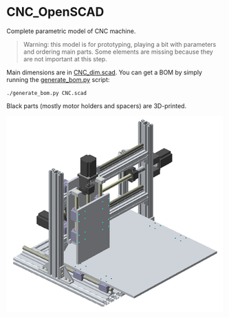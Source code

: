 # CNC_OpenSCAD
Complete parametric model of CNC machine.

> Warning: this model is for prototyping, playing a bit with parameters and ordering main parts. Some elements are missing because they are not important at this step.

Main dimensions are in [CNC_dim.scad](CNC_dim.scad). You can get a BOM by simply running the [generate_bom.py](generate_bom.py) script:
```console
./generate_bom.py CNC.scad
```

Black parts (mostly motor holders and spacers) are 3D-printed.

![Assembly preview](preview.png)
